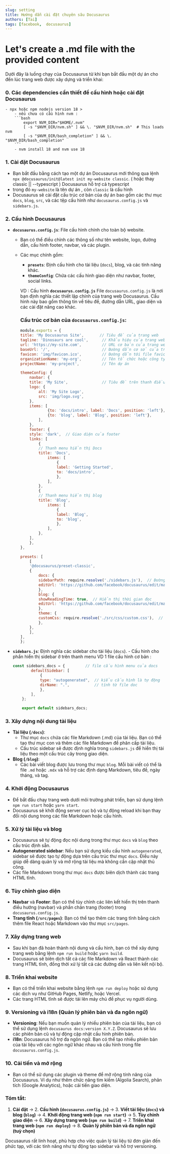 ```yaml
---
slug: setting
title: Hướng dẫn cài đặt chuyên sâu Docusaurus
authors: [Tai]
tags: [facebook,  docusaurus]
---
```



# Let's create a .md file with the provided content

Dưới đây là luồng chạy của Docusaurus từ khi bạn bắt đầu một dự án cho đến lúc trang web được xây dựng và triển khai:

### 0. **Các dependencies cần thiết để cấu hình hoặc cài đặt Docusaurus**
    - npx hoặc npm nodejs version 18 >
        - nếu chưa có cầu hình nvm : 
        ```bash
            export NVM_DIR="$HOME/.nvm"
            [ -s "$NVM_DIR/nvm.sh" ] && \. "$NVM_DIR/nvm.sh"  # This loads nvm
            [ -s "$NVM_DIR/bash_completion" ] && \. "$NVM_DIR/bash_completion"
        ```
        - nvm install 18 and nvm use 18

### 1. **Cài đặt Docusaurus**
   - Bạn bắt đầu bằng cách tạo một dự án Docusaurus mới thông qua lệnh `npx @docusaurus/init@latest init my-website classic`. ( hoặc thay classic || --typescript ) Docusaurus hỗ trợ cả typescript
   - trong đó `my-website` là tên dự án , còn `classic` là cấu hình 
   - Docusaurus sẽ cài đặt cấu trúc cơ bản của dự án bao gồm các thư mục `docs`, `blog`, `src`, và các tệp cấu hình như `docusaurus.config.js` và `sidebars.js`.

### 2. **Cấu hình Docusaurus**
   - **`docusaurus.config.js`**: File cấu hình chính cho toàn bộ website.
     - Bạn có thể điều chỉnh các thông số như tên website, logo, đường dẫn, cấu hình footer, navbar, và các plugin.
     - Các mục chính gồm:
       - **`presets`**: Định cấu hình cho tài liệu (`docs`), blog, và các tính năng khác.
       - **`themeConfig`**: Chứa các cấu hình giao diện như navbar, footer, social links.

        VD : Cấu hình **`docusaurus.config.js`**
        File `docusaurus.config.js` là nơi bạn định nghĩa các thiết lập chính của trang web Docusaurus. Cấu hình này bao gồm thông tin về tiêu đề, đường dẫn URL, giao diện và các cài đặt nâng cao khác.

        ### Cấu trúc cơ bản của `docusaurus.config.js`:
        ```js
        module.exports = {
        title: 'My Docusaurus Site',       // Tiêu đề của trang web
        tagline: 'Dinosaurs are cool',      // Khẩu hiệu của trang web
        url: 'https://my-site.com',         // URL cơ bản của trang web
        baseUrl: '/',                       // Đường dẫn cơ sở của trang web
        favicon: 'img/favicon.ico',         // Đường dẫn tới file favicon
        organizationName: 'my-org',         // Tên tổ chức hoặc công ty
        projectName: 'my-project',          // Tên dự án

        themeConfig: {
            navbar: {
            title: 'My Site',               // Tiêu đề trên thanh điều hướng
            logo: {
                alt: 'My Site Logo',
                src: 'img/logo.svg',
            },
            items: [
                    {to: 'docs/intro', label: 'Docs', position: 'left'},  // Điều hướng tới Docs
                    {to: 'blog', label: 'Blog', position: 'left'},        // Điều hướng tới Blog
                ],
            },
            footer: {
            style: 'dark',  // Giao diện của footer
            links: [
                {
                // Thanh menu hiển thị Docs
                title: 'Docs',
                    items: [
                        {
                        label: 'Getting Started',
                        to: 'docs/intro',
                        },
                    ],
                },
                {
                // Thanh menu hiển thị blog
                title: 'Blog',
                    items: [
                        {
                        label: 'Blog',
                        to: 'blog',
                        },
                    ],
                },
            ],
            },
        },

        presets: [
            [
            '@docusaurus/preset-classic',
            {
                docs: {
                sidebarPath: require.resolve('./sidebars.js'),  // Đường dẫn tới file sidebars
                editUrl: 'https://github.com/facebook/docusaurus/edit/master/website/', // URL chỉnh sửa
                },
                blog: {
                showReadingTime: true,  // Hiển thị thời gian đọc
                editUrl: 'https://github.com/facebook/docusaurus/edit/master/website/blog/',
                },
                theme: {
                customCss: require.resolve('./src/css/custom.css'),  // Đường dẫn tới file CSS tùy chỉnh
                },
            },
            ],
        ],
        };
        ```

   - **`sidebars.js`**: Định nghĩa các sidebar cho tài liệu (`docs`).
    - Cấu hình cho phần hiển thị sidebar ở trên thanh menu 
        VD 1 file cấu hình cơ bản : 
        ``` js
        const sidebars_docs = {         // file cấu hình menu của docs
                defaultSidebar: [
                    {
                    type: "autogenerated",  // kiểu cấu hình là tự động
                    dirName: ".",           // tính từ file doc
                    },
                ],
            };

            export default sidebars_docs;
        ```

### 3. **Xây dựng nội dung tài liệu**
   - **Tài liệu (`/docs`)**:
     - Thư mục `docs` chứa các file Markdown (.md) của tài liệu. Bạn có thể tạo thư mục con và thêm các file Markdown để phân cấp tài liệu.
     - Cấu trúc sidebar sẽ được định nghĩa trong `sidebars.js` để hiển thị tài liệu theo một cấu trúc cây trong giao diện.
   - **Blog (`/blog`)**:
     - Các bài viết blog được lưu trong thư mục `blog`. Mỗi bài viết có thể là file `.md` hoặc `.mdx` và hỗ trợ các định dạng Markdown, tiêu đề, ngày tháng, và tag.

### 4. **Khởi động Docusaurus**
   - Để bắt đầu chạy trang web dưới môi trường phát triển, bạn sử dụng lệnh `npm run start` hoặc `yarn start`.
   - Docusaurus sẽ khởi động server cục bộ và tự động reload khi bạn thay đổi nội dung trong các file Markdown hoặc cấu hình.

### 5. **Xử lý tài liệu và blog**
   - Docusaurus sẽ tự động đọc nội dung trong thư mục `docs` và `blog` theo cấu trúc định sẵn.
   - **Autogenerated sidebar**: Nếu bạn sử dụng kiểu cấu hình `autogenerated`, sidebar sẽ được tạo tự động dựa trên cấu trúc thư mục `docs`. Điều này giúp dễ dàng quản lý và mở rộng tài liệu mà không cần cập nhật thủ công.
   - Các file Markdown trong thư mục `docs` được biên dịch thành các trang HTML tĩnh.

### 6. **Tùy chỉnh giao diện**
   - **Navbar** và **Footer**: Bạn có thể tùy chỉnh các liên kết hiển thị trên thanh điều hướng (navbar) và phần chân trang (footer) trong `docusaurus.config.js`.
   - **Trang tĩnh (`/src/pages`)**: Bạn có thể tạo thêm các trang tĩnh bằng cách thêm file React hoặc Markdown vào thư mục `src/pages`.

### 7. **Xây dựng trang web**
   - Sau khi bạn đã hoàn thành nội dung và cấu hình, bạn có thể xây dựng trang web bằng lệnh `npm run build` hoặc `yarn build`.
   - Docusaurus sẽ biên dịch tất cả các file Markdown và React thành các trang HTML tĩnh, đồng thời xử lý tất cả các đường dẫn và liên kết nội bộ.

### 8. **Triển khai website**
   - Bạn có thể triển khai website bằng lệnh `npm run deploy` hoặc sử dụng các dịch vụ như GitHub Pages, Netlify, hoặc Vercel.
   - Các trang HTML tĩnh sẽ được tải lên máy chủ để phục vụ người dùng.

### 9. **Versioning và i18n (Quản lý phiên bản và đa ngôn ngữ)**
   - **Versioning**: Nếu bạn muốn quản lý nhiều phiên bản của tài liệu, bạn có thể sử dụng lệnh `docusaurus docs:version X.Y.Z`. Docusaurus sẽ lưu các phiên bản cũ và tự động cập nhật cấu hình phiên bản.
   - **i18n**: Docusaurus hỗ trợ đa ngôn ngữ. Bạn có thể tạo nhiều phiên bản của tài liệu với các ngôn ngữ khác nhau và cấu hình trong file `docusaurus.config.js`.

### 10. **Cải tiến và mở rộng**
   - Bạn có thể sử dụng các plugin và theme để mở rộng tính năng của Docusaurus. Ví dụ như thêm chức năng tìm kiếm (Algolia Search), phân tích (Google Analytics), hoặc cải tiến giao diện.

### Tóm tắt:
1. **Cài đặt** → 2. **Cấu hình (`docusaurus.config.js`)** → 3. **Viết tài liệu (`docs`) và blog (`blog`)** → 4. **Khởi động trang web (`npm run start`)** → 5. **Tùy chỉnh giao diện** → 6. **Xây dựng trang web (`npm run build`)** → 7. **Triển khai trang web (`npm run deploy`)** → 8. **Quản lý phiên bản và đa ngôn ngữ (tuỳ chọn)**

Docusaurus rất linh hoạt, phù hợp cho việc quản lý tài liệu từ đơn giản đến phức tạp, với các tính năng như tự động tạo sidebar và hỗ trợ versioning.

